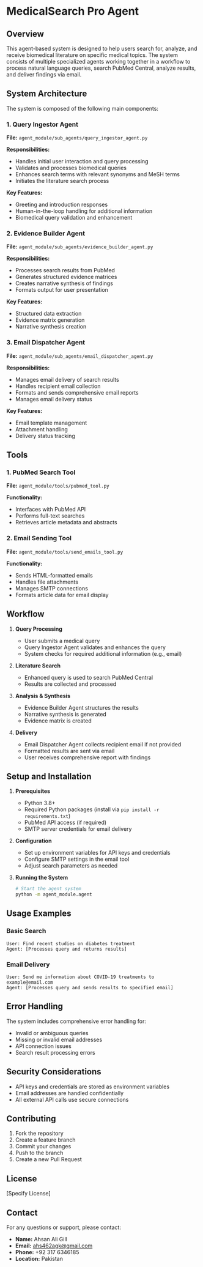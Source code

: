 # MedicalSearch Pro Agent

## Overview
This agent-based system is designed to help users search for, analyze, and receive biomedical literature on specific medical topics. The system consists of multiple specialized agents working together in a workflow to process natural language queries, search PubMed Central, analyze results, and deliver findings via email.

## System Architecture

The system is composed of the following main components:

### 1. Query Ingestor Agent
**File:** `agent_module/sub_agents/query_ingestor_agent.py`

**Responsibilities:**
- Handles initial user interaction and query processing
- Validates and processes biomedical queries
- Enhances search terms with relevant synonyms and MeSH terms
- Initiates the literature search process

**Key Features:**
- Greeting and introduction responses
- Human-in-the-loop handling for additional information
- Biomedical query validation and enhancement

### 2. Evidence Builder Agent
**File:** `agent_module/sub_agents/evidence_builder_agent.py`

**Responsibilities:**
- Processes search results from PubMed
- Generates structured evidence matrices
- Creates narrative synthesis of findings
- Formats output for user presentation

**Key Features:**
- Structured data extraction
- Evidence matrix generation
- Narrative synthesis creation

### 3. Email Dispatcher Agent
**File:** `agent_module/sub_agents/email_dispatcher_agent.py`

**Responsibilities:**
- Manages email delivery of search results
- Handles recipient email collection
- Formats and sends comprehensive email reports
- Manages email delivery status

**Key Features:**
- Email template management
- Attachment handling
- Delivery status tracking

## Tools

### 1. PubMed Search Tool
**File:** `agent_module/tools/pubmed_tool.py`

**Functionality:**
- Interfaces with PubMed API
- Performs full-text searches
- Retrieves article metadata and abstracts

### 2. Email Sending Tool
**File:** `agent_module/tools/send_emails_tool.py`

**Functionality:**
- Sends HTML-formatted emails
- Handles file attachments
- Manages SMTP connections
- Formats article data for email display

## Workflow

1. **Query Processing**
   - User submits a medical query
   - Query Ingestor Agent validates and enhances the query
   - System checks for required additional information (e.g., email)

2. **Literature Search**
   - Enhanced query is used to search PubMed Central
   - Results are collected and processed

3. **Analysis & Synthesis**
   - Evidence Builder Agent structures the results
   - Narrative synthesis is generated
   - Evidence matrix is created

4. **Delivery**
   - Email Dispatcher Agent collects recipient email if not provided
   - Formatted results are sent via email
   - User receives comprehensive report with findings

## Setup and Installation

1. **Prerequisites**
   - Python 3.8+
   - Required Python packages (install via `pip install -r requirements.txt`)
   - PubMed API access (if required)
   - SMTP server credentials for email delivery

2. **Configuration**
   - Set up environment variables for API keys and credentials
   - Configure SMTP settings in the email tool
   - Adjust search parameters as needed

3. **Running the System**
   ```bash
   # Start the agent system
   python -m agent_module.agent
   ```

## Usage Examples

### Basic Search
```
User: Find recent studies on diabetes treatment
Agent: [Processes query and returns results]
```

### Email Delivery
```
User: Send me information about COVID-19 treatments to example@email.com
Agent: [Processes query and sends results to specified email]
```

## Error Handling

The system includes comprehensive error handling for:
- Invalid or ambiguous queries
- Missing or invalid email addresses
- API connection issues
- Search result processing errors

## Security Considerations

- API keys and credentials are stored as environment variables
- Email addresses are handled confidentially
- All external API calls use secure connections

## Contributing

1. Fork the repository
2. Create a feature branch
3. Commit your changes
4. Push to the branch
5. Create a new Pull Request

## License

[Specify License]

## Contact

For any questions or support, please contact:

- **Name:** Ahsan Ali Gill  
- **Email:** [ahs462agk@gmail.com](mailto:ahs462agk@gmail.com)  
- **Phone:** +92 317 6346185  
- **Location:** Pakistan

